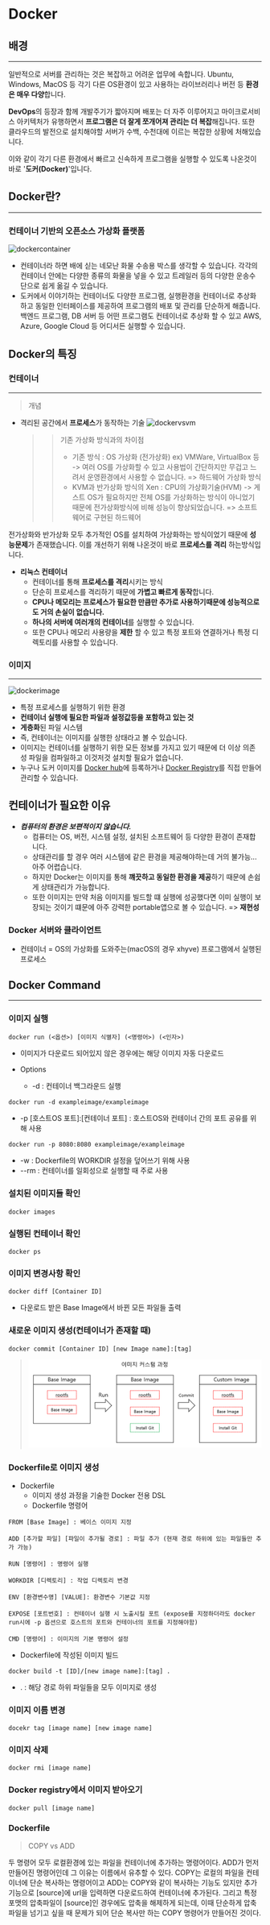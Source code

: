 # Docker

## 배경

---

일반적으로 서버를 관리하는 것은 복잡하고 어려운 업무에 속합니다. Ubuntu, Windows, MacOS 등 각기 다른 OS환경이 있고 사용하는 라이브러리나 버전 등 **환경은 매우 다양**합니다.

**DevOps**의 등장과 함께 개발주기가 짧아지며 배포는 더 자주 이루어지고 마이크로서비스 아키텍처가 유행하면서 **프로그램은 더 잘게 쪼개어져 관리는 더 복잡**해집니다. 또한 클라우드의 발전으로 설치해야할 서버가 수백, 수천대에 이르는 복잡한 상황에 처해있습니다.

이와 같이 각기 다른 환경에서 빠르고 신속하게 프로그램을 실행할 수 있도록 나온것이 바로 '**도커(Docker)**'입니다.

## Docker란?

---

### **컨테이너 기반의 오픈소스 가상화 플랫폼**

![dockercontainer](https://subicura.com/assets/article_images/2017-01-19-docker-guide-for-beginners-1/docker-container.png)

- 컨테이너라 하면 배에 싣는 네모난 화물 수송용 박스를 생각할 수 있습니다. 각각의 컨테이너 안에는 다양한 종류의 화물을 넣을 수 있고 트레일러 등의 다양한 운송수단으로 쉽게 옮길 수 있습니다.
- 도커에서 이야기하는 컨테이너도 다양한 프로그램, 실행환경을 컨테이너로 추상화하고 동일한 인터페이스를 제공하여 프로그램의 배포 및 관리를 단순하게 해줍니다. 백엔드 프로그램, DB 서버 등 어떤 프로그램도 컨테이너로 추상화 할 수 있고 AWS, Azure, Google Cloud 등 어디서든 실행할 수 있습니다.

## Docker의 특징

### 컨테이너

---

> 개념

- 격리된 공간에서 **프로세스**가 동작하는 기술
  ![dockervsvm](https://miro.medium.com/max/1200/1*wOBkzBpi1Hl9Nr__Jszplg.png)
  > > 기존 가상화 방식과의 차이점
  > >
  > > - 기존 방식 : OS 가상화 (전가상화) ex) VMWare, VirtualBox 등
          -> 여러 OS를 가상화할 수 있고 사용법이 간단하지만 무겁고 느려서 운영환경에서 사용할 수 없습니다.
          => 하드웨어 가상화 방식
  > > - KVM과 반가상화 방식의 Xen : CPU의 가상화기술(HVM)
          -> 게스트 OS가 필요하지만 전체 OS를 가상화하는 방식이 아니었기 때문에 전가상화방식에 비해 성능이 향상되었습니다.
          => 소프트웨어로 구현된 하드웨어

전가상화와 반가상화 모두 추가적인 OS를 설치하여 가상화하는 방식이었기 때문에 **성능문제**가 존재했습니다. 이를 개선하기 위해 나온것이 바로 **프로세스를 격리** 하는방식입니다.

- **리눅스 컨테이너**
  - 컨테이너를 통해 **프로세스를 격리**시키는 방식
  - 단순히 프로세스를 격리하기 때문에 **가볍고 빠르게 동작**합니다.
  - **CPU나 메모리는 프로세스가 필요한 만큼만 추가로 사용하기때문에 성능적으로도 거의 손실이 없습니다.**
  - **하나의 서버에 여러개의 컨테이너**를 실행할 수 있습니다.
  - 또한 CPU나 메모리 사용량을 **제한** 할 수 있고 특정 포트와 연결하거나 특정 디렉토리를 사용할 수 있습니다.

### 이미지

---

![dockerimage](https://subicura.com/assets/article_images/2017-01-19-docker-guide-for-beginners-1/docker-image.png)

- 특정 프로세스를 실행하기 위한 환경
- **컨테이너 실행에 필요한 파일과 설정값등을 포함하고 있는 것**
- **게층화**된 파일 시스템
- 즉, 컨테이너는 이미지를 실행한 상태라고 볼 수 있습니다.
- 이미지는 컨테이너를 실행하기 위한 모든 정보를 가지고 있기 때문에 더 이상 의존성 파일을 컴파일하고 이것저것 설치할 필요가 없습니다.
- 누구나 도커 이미지를 [Docker hub](https://hub.docker.com/)에 등록하거나 [Docker Registry](https://docs.docker.com/registry/)를 직접 만들어 관리할 수 있습니다.

## 컨테이너가 필요한 이유

- **_컴퓨터의 환경은 보편적이지 않습니다._**
  - 컴퓨터는 OS, 버전, 시스템 설정, 설치된 소프트웨어 등 다양한 환경이 존재합니다.
  - 상태관리를 할 경우 여러 시스템에 같은 환경을 제공해야하는데 거의 불가능... 아주 어렵습니다.
  - 하지만 Docker는 이미지를 통해 **꺠끗하고 동일한 환경을 제공**하기 때문에 손쉽게 상태관리가 가능합니다.
  - 또한 이미지는 만약 처음 이미지를 빌드할 떄 실행에 성공했다면 이미 실행이 보장되는 것이기 떄문에 아주 강력한 portable앱으로 볼 수 있습니다. => **재현성**

### Docker 서버와 클라이언트

- 컨테이너 = OS의 가상화를 도와주는(macOS의 경우 xhyve) 프로그램에서 실행된 프로세스

## Docker Command

---

### 이미지 실행

```
docker run (<옵션>) [이미지 식별자] (<명령어>) (<인자>)
```

- 이미지가 다운로드 되어있지 않은 경우에는 해당 이미지 자동 다운로드

- Options
  - -d : 컨테이너 백그라운드 실행

```
docker run -d exampleimage/exampleimage
```

- -p [호스트OS 포트]:[컨테이너 포트] : 호스트OS와 컨테이너 간의 포트 공유를 위해 사용

```
docker run -p 8080:8080 exampleimage/exampleimage
```

- -w : Dockerfile의 WORKDIR 설정을 덮어쓰기 위해 사용
- --rm : 컨테이너를 일회성으로 실행할 때 주로 사용

### 설치된 이미지들 확인

```
docker images
```

### 실행된 컨테이너 확인

```
docker ps
```

### 이미지 변경사항 확인

```
docker diff [Container ID]
```

- 다운로드 받은 Base Image에서 바뀐 모든 파일들 출력

### 새로운 이미지 생성(컨테이너가 존재할 때)

```
docker commit [Container ID] [new Image name]:[tag]
```

> ![imagecustomprocedure](../Image/dockerimagechagingprocedure.png)

### Dockerfile로 이미지 생성

- Dockerfile
  - 이미지 생성 과정을 기술한 Docker 전용 DSL
  - Dockerfile 명령어

```
FROM [Base Image] : 베이스 이미지 지정

ADD [추가할 파일] [파일이 추가될 경로] : 파일 추가 (현재 경로 하위에 있는 파일들만 추가 가능)

RUN [명령어] : 명령어 실행

WORKDIR [디렉토리] : 작업 디렉토리 변경

ENV [환경변수명] [VALUE]: 환경변수 기본값 지정

EXPOSE [포트번호] : 컨테이너 실행 시 노출시킬 포트 (expose를 지정하더라도 docker run시에 -p 옵션으로 호스트의 포트와 컨테이너의 포트를 지정해야함)

CMD [명령어] : 이미지의 기본 명령어 설정
```

- Dockerfile에 작성된 이미지 빌드

```
docker build -t [ID]/[new image name]:[tag] .
```

- . : 해당 경로 하위 파일들을 모두 이미지로 생성

### 이미지 이름 변경

```
docekr tag [image name] [new image name]
```

### 이미지 삭제

```
docker rmi [image name]
```

### Docker registry에서 이미지 받아오기

```
docker pull [image name]
```

### Dockerfile

> COPY vs ADD

두 명령어 모두 로컬환경에 있는 파일을 컨테이너에 추가하는 명령어이다.
ADD가 먼저 만들어진 명령어인데 그 이유는 이름에서 유추할 수 있다.
COPY는 로컬의 파일을 컨테이너에 단순 복사하는 명령어이고 ADD는 COPY와 같이 복사하는 기능도 있지만 추가 기능으로 [source]에 url을 입력하면 다운로드하여 컨테이너에 추가된다. 그리고 특정 포맷의 압축파일이 [source]인 경우에도 압축을 해제하게 되는데, 이때 단순하게 압축파일을 넘기고 싶을 때 문제가 되어 단순 복사만 하는 COPY 명령어가 만들어진 것이다.

